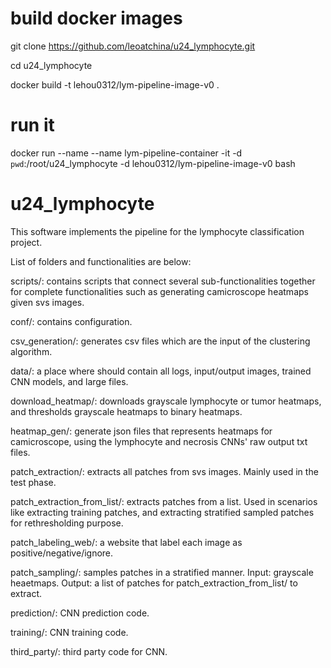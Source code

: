 # build docker images

git clone https://github.com/leoatchina/u24_lymphocyte.git

cd u24_lymphocyte

docker build -t lehou0312/lym-pipeline-image-v0 .

# run it

docker run --name --name lym-pipeline-container -it -d `pwd`:/root/u24_lymphocyte -d lehou0312/lym-pipeline-image-v0 bash

# u24_lymphocyte

This software implements the pipeline for the lymphocyte classification project.

List of folders and functionalities are below:

scripts/: contains scripts that connect several sub-functionalities together for complete functionalities such as generating camicroscope heatmaps given svs images.

conf/: contains configuration.

csv_generation/: generates csv files which are the input of the clustering algorithm.

data/: a place where should contain all logs, input/output images, trained CNN models, and large files.

download_heatmap/: downloads grayscale lymphocyte or tumor heatmaps, and thresholds grayscale heatmaps to binary heatmaps.

heatmap_gen/: generate json files that represents heatmaps for camicroscope, using the lymphocyte and necrosis CNNs' raw output txt files.

patch_extraction/: extracts all patches from svs images. Mainly used in the test phase.

patch_extraction_from_list/: extracts patches from a list. Used in scenarios like extracting training patches, and extracting stratified sampled patches for rethresholding purpose.

patch_labeling_web/: a website that label each image as positive/negative/ignore.

patch_sampling/: samples patches in a stratified manner. Input: grayscale heaetmaps. Output: a list of patches for patch_extraction_from_list/ to extract.

prediction/: CNN prediction code.

training/: CNN training code.

third_party/: third party code for CNN.
